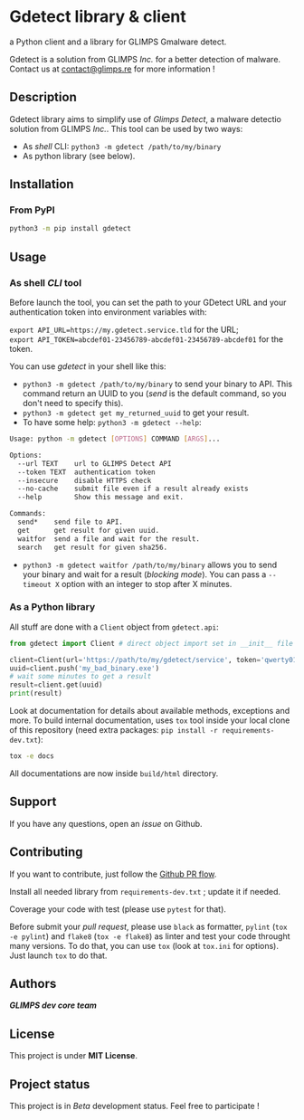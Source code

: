 # Gdetect library & client

a Python client and a library for GLIMPS Gmalware detect.

Gdetect is a solution from GLIMPS *Inc.* for a better detection of malware. Contact us at contact@glimps.re for more information !  

## Description

Gdetect library aims to simplify use of *Glimps Detect*, a malware detectio solution from GLIMPS *Inc.*.
This tool can be used by two ways:

* As *shell* CLI: `python3 -m gdetect /path/to/my/binary`
* As python library (see below).

## Installation

### From PyPI

```bash
python3 -m pip install gdetect
```

## Usage

### As shell *CLI* tool

Before launch the tool, you can set the path to your GDetect URL and your authentication token into environment variables with:

`export API_URL=https://my.gdetect.service.tld` for the URL;  
`export API_TOKEN=abcdef01-23456789-abcdef01-23456789-abcdef01` for the token.

You can use *gdetect* in your shell like this:

* `python3 -m gdetect /path/to/my/binary` to send your binary to API. This command return an UUID to you (*send* is the default command, so you don't need to specify this).
* `python3 -m gdetect get my_returned_uuid` to get your result.
* To have some help: `python3 -m gdetect --help`:

```bash
Usage: python -m gdetect [OPTIONS] COMMAND [ARGS]...

Options:
  --url TEXT    url to GLIMPS Detect API
  --token TEXT  authentication token
  --insecure    disable HTTPS check
  --no-cache    submit file even if a result already exists
  --help        Show this message and exit.

Commands:
  send*    send file to API.
  get      get result for given uuid.
  waitfor  send a file and wait for the result.
  search   get result for given sha256.
```

* `python3 -m gdetect waitfor /path/to/my/binary` allows you to send your binary and wait for a result (*blocking mode*). You can pass a `--timeout X` option with an integer to stop after X minutes.

### As a Python library

All stuff are done with a `Client` object from `gdetect.api`:

```python
from gdetect import Client # direct object import set in __init__ file

client=Client(url='https://path/to/my/gdetect/service', token='qwerty012345678')
uuid=client.push('my_bad_binary.exe')
# wait some minutes to get a result
result=client.get(uuid)
print(result)
```

Look at documentation for details about available methods, exceptions and more. To build internal documentation, uses `tox` tool inside your local clone of this repository (need extra packages: `pip install -r requirements-dev.txt`):

```bash
tox -e docs
```

All documentations are now inside `build/html` directory.

## Support

If you have any questions, open an *issue* on Github.

## Contributing

If you want to contribute, just follow the [Github PR flow](https://docs.github.com/en/get-started/quickstart/github-flow#create-a-pull-request).

Install all needed library from `requirements-dev.txt` ; update it if needed.

Coverage your code with test (please use `pytest` for that).

Before submit your *pull request*, please use `black` as formatter, `pylint` (`tox -e pylint`) and `flake8` (`tox -e flake8`) as linter and test your code throught many versions. To do that, you can use `tox` (look at `tox.ini` for options). Just launch `tox` to do that.

## Authors

***GLIMPS dev core team***

## License

This project is under **MIT License**.

## Project status

This project is in *Beta* development status. Feel free to participate !
